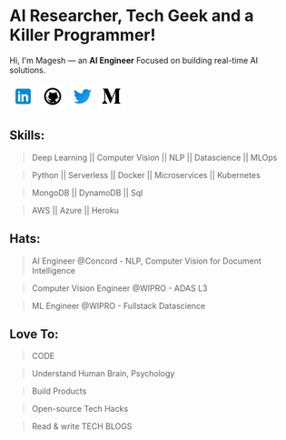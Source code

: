 [1.1]: https://github.com/MageshDominator/MageshDominator/blob/master/assets/linkedin.png (linkedin)
[2.1]: https://github.com/MageshDominator/MageshDominator/blob/master/assets/github.png (github)
[3.1]: https://github.com/MageshDominator/MageshDominator/blob/master/assets/twitter.png (twitter)
[4.1]: https://github.com/MageshDominator/MageshDominator/blob/master/assets/medium.png (medium)


[1]: https://www.linkedin.com/in/magesh2921
[2]: https://www.github.com/MageshDominator
[3]: https://www.twitter.com/MageshDominator
[4]: http://www.medium.com/@MageshDominator

# AI Researcher, Tech Geek and a Killer Programmer!

Hi, I'm Magesh — an **AI Engineer** Focused on building real-time AI solutions.

[![linkedin magesh2921][1.1]][1]
[![github MageshDominator][2.1]][2]
[![twitter MageshDominator][3.1]][3]
[![medium MageshDominator][4.1]][4]


## Skills:

> Deep Learning || Computer Vision || NLP || Datascience || MLOps

> Python || Serverless || Docker || Microservices || Kubernetes

> MongoDB || DynamoDB || Sql

> AWS || Azure || Heroku


## Hats:

> AI Engineer @Concord - NLP, Computer Vision for Document Intelligence

> Computer Vision Engineer @WIPRO - ADAS L3

> ML Engineer @WIPRO - Fullstack Datascience


## Love To:

> CODE

> Understand Human Brain, Psychology

> Build Products

> Open-source Tech Hacks

> Read & write TECH BLOGS